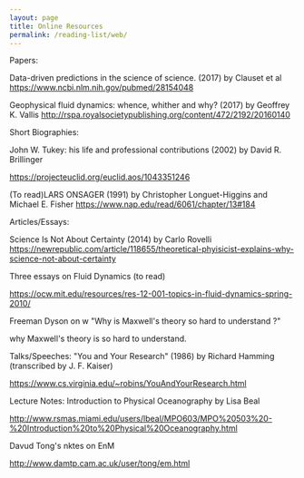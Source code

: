 ```yaml
---
layout: page
title: Online Resources
permalink: /reading-list/web/
---
```



Papers:

Data-driven predictions in the science of science. (2017) by Clauset et al
https://www.ncbi.nlm.nih.gov/pubmed/28154048

Geophysical fluid dynamics: whence, whither and why? (2017) by Geoffrey K. Vallis 
http://rspa.royalsocietypublishing.org/content/472/2192/20160140


Short Biographies:

John W. Tukey: his life and professional contributions (2002) by David R. Brillinger

https://projecteuclid.org/euclid.aos/1043351246

(To read)LARS ONSAGER (1991) by Christopher Longuet-Higgins and Michael E. Fisher 
https://www.nap.edu/read/6061/chapter/13#184

Articles/Essays:

Science Is Not About Certainty (2014) by Carlo Rovelli
https://newrepublic.com/article/118655/theoretical-phyisicist-explains-why-science-not-about-certainty


Three essays on Fluid Dynamics (to read)

https://ocw.mit.edu/resources/res-12-001-topics-in-fluid-dynamics-spring-2010/


Freeman Dyson on w
"Why is Maxwell's theory so hard to understand ?"

why Maxwell's theory is so hard to understand.




Talks/Speeches:
"You and Your Research" (1986) by Richard Hamming (transcribed by J. F. Kaiser) 

https://www.cs.virginia.edu/~robins/YouAndYourResearch.html



Lecture Notes:
Introduction to Physical Oceanography by Lisa Beal

http://www.rsmas.miami.edu/users/lbeal/MPO603/MPO%20503%20-%20Introduction%20to%20Physical%20Oceanography.html


Davud Tong's nktes on EnM


http://www.damtp.cam.ac.uk/user/tong/em.html



